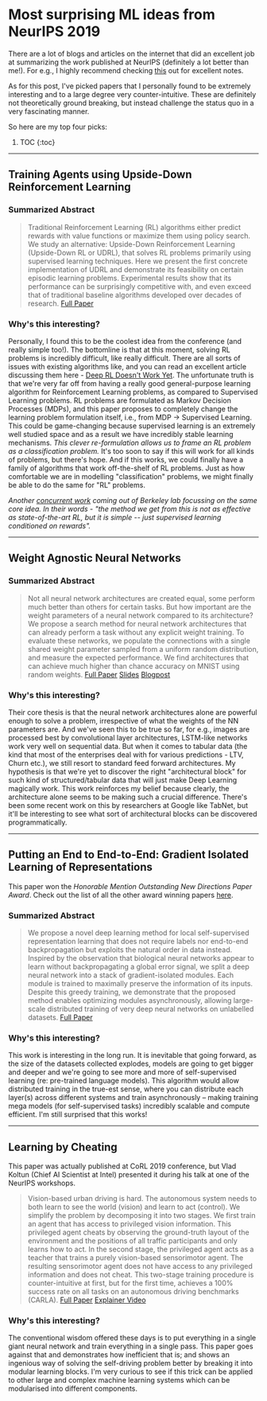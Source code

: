 # Most surprising ML ideas from NeurIPS 2019

There are a lot of blogs and articles on the internet that did an excellent job at summarizing the work published at NeurIPS (definitely a lot better than me!). For e.g., I highly recommend checking [this](https://david-abel.github.io/notes/neurips_2019.pdf) out for excellent notes. 

As for this post, I've picked papers that I personally found to be extremely interesting and to a large degree very counter-intuitive. These are definitely not theoretically ground breaking, but instead challenge the status quo in a very fascinating manner.

So here are my top four picks:

1. TOC
{:toc}


---


## Training Agents using Upside-Down Reinforcement Learning
### Summarized Abstract
> Traditional Reinforcement Learning (RL) algorithms either predict rewards with value functions or maximize them using policy search. We study an alternative: Upside-Down Reinforcement Learning (Upside-Down RL or UDRL), that solves RL problems primarily using supervised learning techniques. Here we present the first concrete implementation of UDRL and demonstrate its feasibility on certain episodic learning problems. Experimental results show that its performance can be surprisingly competitive with, and even exceed that of traditional baseline algorithms developed over decades of research.
[Full Paper](https://arxiv.org/abs/1912.02877)

### Why's this interesting?
Personally, I found this to be the coolest idea from the conference (and really simple too!). The bottomline is that at this moment, solving RL problems is incredibly difficult, like really difficult. There are all sorts of issues with existing algorithms like, and you can read an excellent article discussing them here - [Deep RL Doesn't Work Yet](https://www.alexirpan.com/2018/02/14/rl-hard.html). The unfortunate truth is that we're very far off from having a really good general-purpose learning algorithm for Reinforcement Learning problems, as compared to Supervised Learning problems. RL problems are formulated as Markov Decision Processes (MDPs), and this paper proposes to completely change the learning problem formulation itself, i.e., from MDP → Supervised Learning. This could be game-changing because supervised learning is an extremely well studied space and as a result we have incredibly stable learning mechanisms. _This clever re-formulation allows us to frame an RL problem as a classification problem._ It's too soon to say if this will work for all kinds of problems, but there's hope. And if this works, we could finally have a family of algorithms that work off-the-shelf of RL problems. Just as how comfortable we are in modelling "classification" problems, we might finally be able to do the same for "RL" problems.

_Another [concurrent work](https://arxiv.org/abs/1912.13465) coming out of Berkeley lab focussing on the same core idea. In their words - "the method we get from this is not as effective as state-of-the-art RL, but it is simple -- just supervised learning conditioned on rewards"._


---


## Weight Agnostic Neural Networks
### Summarized Abstract
> Not all neural network architectures are created equal, some perform much better than others for certain tasks. But how important are the weight parameters of a neural network compared to its architecture? We propose a search method for neural network architectures that can already perform a task without any explicit weight training. To evaluate these networks, we populate the connections with a single shared weight parameter sampled from a uniform random distribution, and measure the expected performance. We find architectures that can achieve much higher than chance accuracy on MNIST using random weights.
[Full Paper](http://papers.nips.cc/paper/8777-weight-agnostic-neural-networks)
[Slides](https://weightagnostic.github.io/slides/wann_slides.pdf)
[Blogpost](https://weightagnostic.github.io/)

### Why's this interesting?
Their core thesis is that the neural network architectures alone are powerful enough to solve a problem, irrespective of what the weights of the NN parameters are. And we've seen this to be true so far, for e.g., images are processed best by convolutional layer architectures, LSTM-like networks work very well on sequential data. But when it comes to tabular data (the kind that most of the enterprises deal with for various predictions - LTV, Churn etc.), we still resort to standard feed forward architectures. My hypothesis is that we're yet to discover the right "architectural block" for such kind of structured/tabular data that will just make Deep Learning magically work. This work reinforces my belief because clearly, the architecture alone seems to be making such a crucial difference. There's been some recent work on this by researchers at Google like TabNet, but it'll be interesting to see what sort of architectural blocks can be discovered programmatically.


---


## Putting an End to End-to-End: Gradient Isolated Learning of Representations
This paper won the _Honorable Mention Outstanding New Directions Paper Award_. Check out the list of all the other award winning papers [here](https://medium.com/@NeurIPSConf/neurips-2019-paper-awards-807e41d0c1e).
### Summarized Abstract
> We propose a novel deep learning method for local self-supervised representation learning that does not require labels nor end-to-end backpropagation but exploits the natural order in data instead. Inspired by the observation that biological neural networks appear to learn without backpropagating a global error signal, we split a deep neural network into a stack of gradient-isolated modules. Each module is trained to maximally preserve the information of its inputs. Despite this greedy training, we demonstrate that the proposed method enables optimizing modules asynchronously, allowing large-scale distributed training of very deep neural networks on unlabelled datasets.
[Full Paper](http://papers.nips.cc/paper/8568-putting-an-end-to-end-to-end-gradient-isolated-learning-of-representations)


### Why's this interesting?
This work is interesting in the long run. It is inevitable that going forward, as the size of the datasets collected explodes, models are going to get bigger and deeper and we're going to see more and more of self-supervised learning (re: pre-trained language models). This algorithm would allow distributed training in the true-est sense, where you can distribute each layer(s) across different systems and train asynchronously – making training mega models (for self-supervised tasks) incredibly scalable and compute efficient. I'm still surprised that this works!


---


## Learning by Cheating
This paper was actually published at CoRL 2019 conference, but Vlad Koltun (Chief AI Scientist at Intel) presented it during his talk at one of the NeurIPS workshops.
> Vision-based urban driving is hard. The autonomous system needs to both learn to see the world (vision) and learn to act (control). We simplify the problem by decomposing it into two stages. We first train an agent that has access to privileged vision information. This privileged agent cheats by observing the ground-truth layout of the environment and the positions of all traffic participants and only learns how to act. In the second stage, the privileged agent acts as a teacher that trains a purely vision-based sensorimotor agent. The resulting sensorimotor agent does not have access to any privileged information and does not cheat. This two-stage training procedure is counter-intuitive at first, but for the first time, achieves a 100% success rate on all tasks on an autonomous driving benchmarks (CARLA).
[Full Paper](http://vladlen.info/papers/learning-by-cheating.pdf)
[Explainer Video](https://www.youtube.com/watch?v=u9ZCxxD-UUw)


### Why's this interesting?
The conventional wisdom offered these days is to put everything in a single giant neural network and train everything in a single pass. This paper goes against that and demonstrates how inefficient that is; and shows an ingenious way of solving the self-driving problem better by breaking it into modular learning blocks. I'm very curious to see if this trick can be applied to other large and complex machine learning systems which can be modularised into different components.
